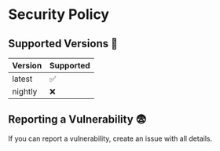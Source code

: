 # Security Policy

## Supported Versions 🧭

| Version | Supported          |
| ------- | ------------------ |
| latest  | :white_check_mark: |
| nightly | :x:                |

## Reporting a Vulnerability 😨

If you can report a vulnerability, create an issue with all details.
